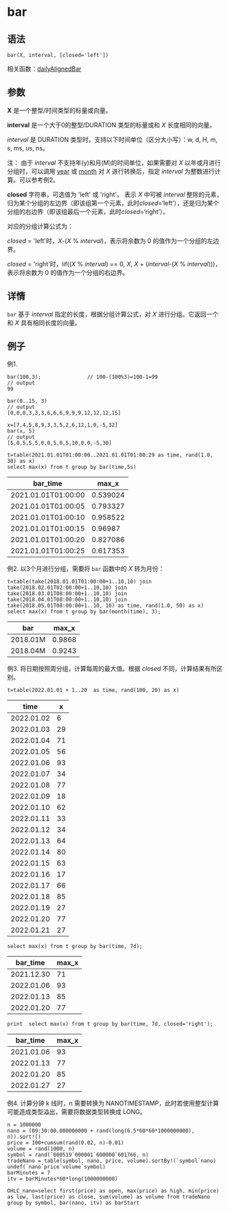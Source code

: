 # bar

## 语法

`bar(X, interval, [closed='left'])`

相关函数：[dailyAlignedBar](../d/dailyAlignedBar.html)

## 参数

**X** 是一个整型/时间类型的标量或向量。

**interval** 是一个大于0的整型/DURATION 类型的标量或和 *X* 长度相同的向量。

*interval* 是 DURATION 类型时，支持以下时间单位（区分大小写）：w, d, H, m, s, ms,
us, ns。

注： 由于 *interval* 不支持年(y)和月(M)的时间单位，如果需要对
*X* 以年或月进行分组时，可以调用 [year](../y/year.html) 或 [month](../m/month.html) 对 *X* 进行转换后，指定 *interval*
为整数进行计算。可以参考例2。

**closed** 字符串，可选值为 'left' 或 'right'。 表示 *X* 中可被
*interval*
整除的元素，归为某个分组的左边界（即该组第一个元素，此时*closed*=‘left’），还是归为某个分组的右边界（即该组最后一个元素，此时*closed*=‘right’）。

对应的分组计算公式为：

*closed* = 'left'时，*X*-(*X* %
*interval*)，表示将余数为 0 的值作为一个分组的左边界。

*closed* = 'right'时，iif((*X* % *interval*) == 0,
*X*, *X* + (*interval*-(*X* % *interval*)))，表示将余数为 0
的值作为一个分组的右边界。

## 详情

`bar` 基于 *interval* 指定的长度，根据分组计算公式，对 *X*
进行分组。它返回一个和 *X* 具有相同长度的向量。

## 例子

例1.

```
bar(100,3);               // 100-(100%3)=100-1=99
// output
99

bar(0..15, 3)
// output
[0,0,0,3,3,3,6,6,6,9,9,9,12,12,12,15]

x=[7,4,5,8,9,3,3,5,2,6,12,1,0,-5,32]
bar(x, 5)
// output
[5,0,5,5,5,0,0,5,0,5,10,0,0,-5,30]

t=table(2021.01.01T01:00:00..2021.01.01T01:00:29 as time, rand(1.0, 30) as x)
select max(x) from t group by bar(time,5s)
```

| bar\_time | max\_x |
| --- | --- |
| 2021.01.01T01:00:00 | 0.539024 |
| 2021.01.01T01:00:05 | 0.793327 |
| 2021.01.01T01:00:10 | 0.958522 |
| 2021.01.01T01:00:15 | 0.96987 |
| 2021.01.01T01:00:20 | 0.827086 |
| 2021.01.01T01:00:25 | 0.617353 |

例2. 以3个月进行分组，需要将 `bar` 函数中的 *X* 转为月份：

```
t=table(take(2018.01.01T01:00:00+1..10,10) join take(2018.02.01T02:00:00+1..10,10) join take(2018.03.01T08:00:00+1..10,10) join take(2018.04.01T08:00:00+1..10,10) join take(2018.05.01T08:00:00+1..10, 10) as time, rand(1.0, 50) as x)
select max(x) from t group by bar(month(time), 3);
```

| bar | max\_x |
| --- | --- |
| 2018.01M | 0.9868 |
| 2018.04M | 0.9243 |

例3. 将日期按照周分组，计算每周的最大值。根据 *closed* 不同，计算结果有所区别。

```
t=table(2022.01.01 + 1..20  as time, rand(100, 20) as x)
```

| time | x |
| --- | --- |
| 2022.01.02 | 6 |
| 2022.01.03 | 29 |
| 2022.01.04 | 71 |
| 2022.01.05 | 56 |
| 2022.01.06 | 93 |
| 2022.01.07 | 34 |
| 2022.01.08 | 77 |
| 2022.01.09 | 18 |
| 2022.01.10 | 62 |
| 2022.01.11 | 33 |
| 2022.01.12 | 34 |
| 2022.01.13 | 64 |
| 2022.01.14 | 80 |
| 2022.01.15 | 63 |
| 2022.01.16 | 17 |
| 2022.01.17 | 66 |
| 2022.01.18 | 85 |
| 2022.01.19 | 27 |
| 2022.01.20 | 77 |
| 2022.01.21 | 27 |

```
select max(x) from t group by bar(time, 7d);
```

| bar\_time | max\_x |
| --- | --- |
| 2021.12.30 | 71 |
| 2022.01.06 | 93 |
| 2022.01.13 | 85 |
| 2022.01.20 | 77 |

```
print  select max(x) from t group by bar(time, 7d, closed='right');
```

| bar\_time | max\_x |
| --- | --- |
| 2021.01.06 | 93 |
| 2022.01.13 | 77 |
| 2022.01.20 | 85 |
| 2022.01.27 | 27 |

例4. 计算分钟 k 线时，n 需要转换为 NANOTIMESTAMP，此时若使用整型计算可能造成类型溢出，需要将数据类型转换成
LONG。

```
n = 1000000
nano = (09:30:00.000000000 + rand(long(6.5*60*60*1000000000), n)).sort!()
price = 100+cumsum(rand(0.02, n)-0.01)
volume = rand(1000, n)
symbol = rand(`600519`000001`600000`601766, n)
tradeNano = table(symbol, nano, price, volume).sortBy!(`symbol`nano)
undef(`nano`price`volume`symbol)
barMinutes = 7
itv = barMinutes*60*long(1000000000)

OHLC_nano=select first(price) as open, max(price) as high, min(price) as low, last(price) as close, sum(volume) as volume from tradeNano group by symbol, bar(nano, itv) as barStart
```


